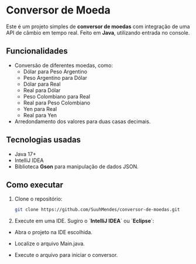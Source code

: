 # Conversor de Moeda

Este é um projeto simples de **conversor de moedas** com integração de uma API de câmbio em tempo real.
Feito em **Java**, utilizando entrada no console.

## Funcionalidades
- Conversão de diferentes moedas, como:
  - Dólar para Peso Argentino
  - Peso Argentino para Dólar
  - Dólar para Real
  - Real para Dólar
  - Peso Colombiano para Real
  - Real para Peso Colombiano
  - Yen para Real
  - Real para Yen
- Arredondamento dos valores para duas casas decimais.

## Tecnologias usadas
- Java 17+
- IntelliJ IDEA
- Biblioteca **Gson** para manipulação de dados JSON.

## Como executar
1. Clone o repositório:
   ```bash
   git clone https://github.com/SuuhMendes/conversor-de-moedas.git

2. Execute em uma IDE. Sugiro o ´**IntelliJ IDEA**´ ou ´**Eclipse**´:

  - Abra o projeto na IDE escolhida.

  - Localize o arquivo Main.java.

- Execute o arquivo para iniciar o conversor.
